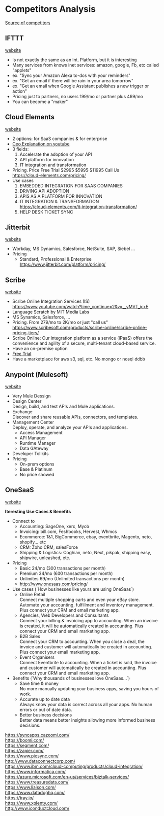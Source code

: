 # Competitors Analysis
[Source of competitors](https://cloud-elements.com/)


## IFTTT
[website](https://ifttt.com/)  
* Is not exactly the same as an Int. Platform, but it is interesting  
* Many services from knows inet services: amazon, google, Fb, etc called "applets"  
* ex. "Sync your Amazon Alexa to-dos with your reminders"  
* ex. "Get an email if there will be rain in your area tomorrow"  
* ex. "Get an email when Google Assistant publishes a new trigger or action"  
* Pricing just to partners, no users 199/mo or partner plus 499/mo  
* You can become a "maker"  

## Cloud Elements
[website](https://cloud-elements.com/)  
* 2 options: for SaaS companies & for enterprise
* [Ceo Explanation on youtube](https://www.youtube.com/watch?time_continue=6&v=tuRrAnbTmWk)
* 3 fields:  
	1. Accelerate the adoption of your API  
	2. API platform for innovation  
	3. IT integration and transformation   
* Pricing. Price Free Trial	$2995	$5995	$11995	Call Us  
  https://cloud-elements.com/pricing/  
* Use cases
	1. EMBEDDED INTEGRATION FOR SAAS COMPANIES
	2. DRIVING API ADOPTION
	3. APIS AS A PLATFORM FOR INNOVATION
	4. IT INTEGRATION & TRANSFORMATION  
		https://cloud-elements.com/it-integration-transformation/
	5. HELP DESK TICKET SYNC
	
## Jitterbit  
[website](https://www.jitterbit.com/)  
* Workday, MS Dynamics, Salesforce, NetSuite, SAP, Siebel ...
* Pricing
  * Standard, Professional & Enterprise  
  https://www.jitterbit.com/platform/pricing/

## Scribe
[website](https://www.scribesoft.com/)  
* Scribe Online Integration Services (IS)  
  https://www.youtube.com/watch?time_continue=2&v=__yMVT_icxE  
* Language Scratch by MIT Media Labs
* MS Synamics, Salesforce, ...
* Pricing. From 279/mo to 2K/mo or just "call us"  
  https://www.scribesoft.com/products/scribe-online/scribe-online-pricing-tiers/
* Scribe Online: Our integration platform as a service (iPaaS) offers the convenience and agility of a secure, multi-tenant cloud-based service.
* Have an on-premise option
* [Free Trial](https://www.scribesoft.com/products/trial-software/) 
* Have a marketplace for aws s3, sql, etc. No mongo or nosql ddbb

## Anypoint (Mulesoft)
[website](https://anypoint.mulesoft.com/login/#/signin)
* Very Mule Dessign  
* Design Center  
  Design, build, and test APIs and Mule applications.
* Exchange  
  Discover and share reusable APIs, connectors, and templates.
* Management Center  
  Deploy, operate, and analyze your APIs and applications.
  * Access Management
  * API Manager
  * Runtime Manager
  * Data GAteway
* Developer Tollkits
* Pricing
  * On-prem options
  * Base & Platinum
  * No price showed

## OneSaaS
[website](http://www.onesaas.com/)

**Iteresting Use Cases & Benefits**

* Connect to
  * Accounting: SageOne, xero, Myob
  * Invoicing: bill.com, Feshbooks, Hervest, Whmos
  * Ecommerce: 1&1, BigCommerce, ebay, eventbrite, Magento,  neto, shopify... etc
  * CRM: Zoho CRM, salesForce
  * Shipping & Logistics: Coghian, neto, Next, pikpak, shipping easy, shipwire, unleashed, etc.
* Pricing
  * Basic 24/mo  (300 transactions per month)
  * Premium 34/mo (600 transactions per month)
  * Unlimites 69/mo (Unlimited transactions per month)
  * http://www.onesaas.com/pricing/
* Use cases  (´How businesses like yours are using OneSaas´)
  * Online Retail  
  Connect multiple shopping carts and even your eBay store. Automate your accounting, fulfillment and inventory management. Plus connect your CRM and email marketing app.
  * Agencies, Web Developers and Consultants  
  Connect your billing & invoicing app to accounting. When an invoice is created, it will be automatically created in accounting. Plus connect your CRM and email marketing app.
  * B2B Sales  
  Connect your CRM to accounting. When you close a deal, the invoice and customer will automatically be created in accounting. Plus connect your email marketing app.
  * Event Organisers  
  Connect Eventbrite to accounting. When a ticket is sold, the invoice and customer will automatically be created in accounting. Plus connect your CRM and email marketing app.
* Benefits (´Why thousands of businesses love OneSaas...´)
  * Save time & money  
  No more manually updating your business apps, saving you hours of work.
  * Accurate up to date data  
  Always know your data is correct across all your apps. No human errors or out of date data.
  * Better business decisions  
  Better data means better insights allowing more informed business decisions.


https://syncapps.cazoomi.com/  
https://boomi.com/  
https://segment.com/  
https://zapier.com/  
https://www.piesync.com/  
http://www.dataconnectcorp.com/  
https://www.ibm.com/cloud-computing/products/cloud-integration/  
https://www.informatica.com/  
https://azure.microsoft.com/en-us/services/biztalk-services/  
https://www.treasuredata.com/  
https://www.liaison.com/  
https://www.datadoghq.com/  
https://tray.io/  
https://www.xplenty.com/  
http://www.iconductcloud.com/  
